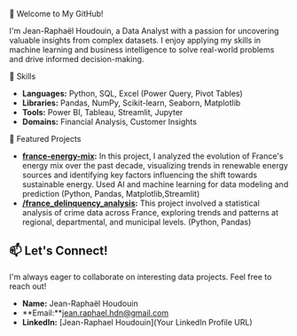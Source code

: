👋 Welcome to My GitHub!

I'm Jean-Raphaël Houdouin, a Data Analyst with a passion for uncovering valuable insights from complex datasets. I enjoy applying my skills in machine learning and business intelligence to solve real-world problems and drive informed decision-making.

🔧 Skills

* **Languages:** Python, SQL, Excel (Power Query, Pivot Tables)
* **Libraries:** Pandas, NumPy, Scikit-learn, Seaborn, Matplotlib
* **Tools:** Power BI, Tableau, Streamlit, Jupyter
* **Domains:** Financial Analysis, Customer Insights

💼 Featured Projects

* **[france-energy-mix](https://github.com/rhoudouin/france-energy-mix):**  In this project, I analyzed the evolution of France's energy mix over the past decade, visualizing trends in renewable energy sources and identifying key factors influencing the shift towards sustainable energy. Used AI and machine learning for data modeling and prediction (Python, Pandas, Matplotlib,Streamlit)
* **[/france_delinquency_analysis](https://github.com/rhoudouin/france_delinquency_analysis):** This project involved a statistical analysis of crime data across France, exploring trends and patterns at regional, departmental, and municipal levels. (Python, Pandas)

## 📫 Let's Connect!

I'm always eager to collaborate on interesting data projects. Feel free to reach out!

* **Name:** Jean-Raphaël Houdouin
* **Email:**jean.raphael.hdn@gmail.com
* **LinkedIn:** [Jean-Raphael Houdouin](Your LinkedIn Profile URL)

